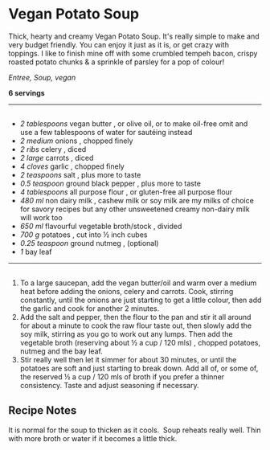 # Vegan Potato Soup

Thick, hearty and creamy Vegan Potato Soup. It's really simple to make and very budget friendly. You can enjoy it just as it is, or get crazy with toppings. I like to finish mine off with some crumbled tempeh bacon, crispy roasted potato chunks & a sprinkle of parsley for a pop of colour!

*Entree, Soup, vegan*

**6 servings**

---

## 

- *2 tablespoons* vegan butter , or olive oil, or to make oil-free omit and use a few tablespoons of water for sautéing instead
- *2 medium* onions , chopped finely
- *2 ribs* celery , diced
- *2 large* carrots , diced
- *4 cloves* garlic , chopped finely
- *2 teaspoons* salt , plus more to taste
- *0.5 teaspoon* ground black pepper , plus more to taste
- *4 tablespoons* all purpose flour , or gluten-free all purpose flour
- *480 ml* non dairy milk , cashew milk or soy milk are my milks of choice for savory recipes but any other unsweetened creamy non-dairy milk will work too
- *650 ml* flavourful vegetable broth/stock , divided
- *700 g* potatoes , cut into ½ inch cubes
- *0.25 teaspoon* ground nutmeg , (optional)
- *1* bay leaf

---

## 
1. To a large saucepan, add the vegan butter/oil and warm over a medium heat before adding the onions, celery and carrots. Cook, stirring constantly, until the onions are just starting to get a little colour, then add the garlic and cook for another 2 minutes.
2. Add the salt and pepper, then the flour to the pan and stir it all around for about a minute to cook the raw flour taste out, then slowly add the soy milk, stirring as you go to work out any lumps. Then add the vegetable broth (reserving about ½ a cup / 120 mls) , chopped potatoes, nutmeg and the bay leaf.
3. Stir really well then let it simmer for about 30 minutes, or until the potatoes are soft and just starting to break down. Add all of, or some of, the reserved ½ a cup / 120 mls of broth if you prefer a thinner consistency. Taste and adjust seasoning if necessary.

## Recipe Notes

It is normal for the soup to thicken as it cools. 
Soup reheats really well. Thin with more broth or water if it becomes a little thick.

